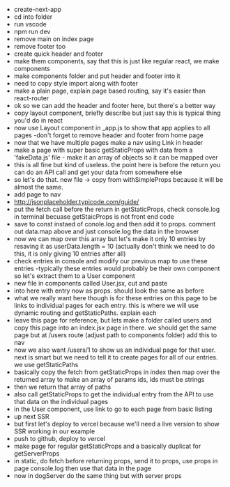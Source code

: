 - create-next-app
- cd into folder
- run vscode
- npm run dev
- remove main on index page
- remove footer too
- create quick header and footer
- make them components, say that this is just like regular react, we make components
- make components folder and put header and footer into it
- need to copy style import along with footer
- make a plain page, explain page based routing, say it's easier than react-router
- ok so we can add the header and footer here, but there's a better way
- copy layout component, briefly describe but just say this is typical thing you'd do in react
- now use Layout component in \_app.js to show that app applies to all pages
  -don't forget to remove header and footer from home page
- now that we have multiple pages make a nav using Link in header
- make a page with super basic getStaticProps with data from a 'fakeData.js' file - make it an array of objects so it can be mapped over
- this is all fine but kind of useless. the point here is before the return you can do an API call and get your data from somewhere else
- so let's do that. new file -> copy from withSimpleProps because it will be almost the same.
- add page to nav
- http://jsonplaceholder.typicode.com/guide/
- put the fetch call before the return in getStaticProps, check console.log in terminal becuase getStaicProps is not front end code
- save to const instaed of conole.log and then add it to props. comment out data.map above and just console.log the data in the browser
- now we can map over this array but let's make it only 10 entries by resaving it as userData.length = 10 (actually don't think we need to do this, it is only giving 10 entries after all)
- check entries in console and modify our previous map to use these entries
  -typically these entries would probably be their own component so let's extract them to a User component
- new file in components called User.jsx, cut and paste <li> into here with entry now as props. should look the same as before
- what we really want here though is for these entries on this page to be links to individual pages for each entry. this is where we will use dynamic routing and getStaticPaths. explain each
- leave this page for reference, but lets make a folder called users and copy this page into an index.jsx page in there. we should get the same page but at /users route (adjust path to components folder) add this to nav
- now we also want /users/1 to show us an individual page for that user. next is smart but we need to tell it to create pages for all of our entries. we use getStaticPaths
- basically copy the fetch from getStaticProps in index then map over the returned array to make an array of params ids, ids must be strings
- then we return that array of paths
- also call getStaticProps to get the individual entry from the API to use that data on the individual pages
- in the User component, use link to go to each page from basic listing
- up next SSR
- but first let's deploy to vercel because we'll need a live version to show SSR working in our example
- push to github, deploy to vercel
- make page for regular getStaticProps and a basically duplicat for getServerProps
- in static, do fetch before returning props, send it to props, use props in page console.log then use that data in the page
- now in dogServer do the same thing but with server props
